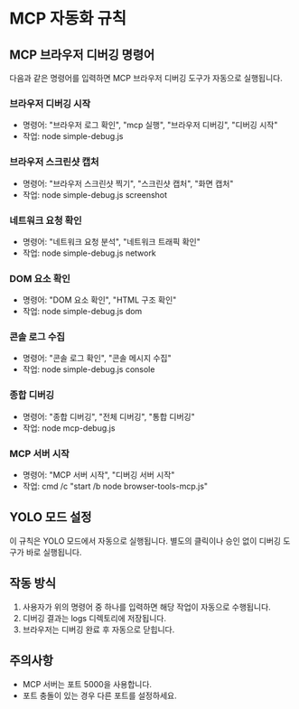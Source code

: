 # MCP 자동화 규칙

## MCP 브라우저 디버깅 명령어
다음과 같은 명령어를 입력하면 MCP 브라우저 디버깅 도구가 자동으로 실행됩니다.

### 브라우저 디버깅 시작
- 명령어: "브라우저 로그 확인", "mcp 실행", "브라우저 디버깅", "디버깅 시작"
- 작업: node simple-debug.js

### 브라우저 스크린샷 캡처
- 명령어: "브라우저 스크린샷 찍기", "스크린샷 캡처", "화면 캡처"
- 작업: node simple-debug.js screenshot

### 네트워크 요청 확인
- 명령어: "네트워크 요청 분석", "네트워크 트래픽 확인"
- 작업: node simple-debug.js network

### DOM 요소 확인
- 명령어: "DOM 요소 확인", "HTML 구조 확인"
- 작업: node simple-debug.js dom

### 콘솔 로그 수집
- 명령어: "콘솔 로그 확인", "콘솔 메시지 수집"
- 작업: node simple-debug.js console

### 종합 디버깅
- 명령어: "종합 디버깅", "전체 디버깅", "통합 디버깅"
- 작업: node mcp-debug.js

### MCP 서버 시작
- 명령어: "MCP 서버 시작", "디버깅 서버 시작"
- 작업: cmd /c "start /b node browser-tools-mcp.js"

## YOLO 모드 설정
이 규칙은 YOLO 모드에서 자동으로 실행됩니다. 별도의 클릭이나 승인 없이 디버깅 도구가 바로 실행됩니다.

## 작동 방식
1. 사용자가 위의 명령어 중 하나를 입력하면 해당 작업이 자동으로 수행됩니다.
2. 디버깅 결과는 logs 디렉토리에 저장됩니다.
3. 브라우저는 디버깅 완료 후 자동으로 닫힙니다.

## 주의사항
- MCP 서버는 포트 5000을 사용합니다.
- 포트 충돌이 있는 경우 다른 포트를 설정하세요. 